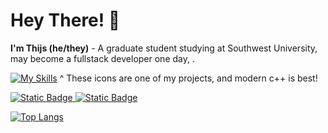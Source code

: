 # Hey There! 👋
**I'm Thijs (he/they)** - A graduate student studying at Southwest University, may become a fullstack developer one day, . 

[![My Skills](https://skillicons.dev/icons?i=cpp,ts,tensorflow,linux,vite,tauri,blender)](https://skillicons.dev) 
^ These icons are one of my projects, and modern c++ is best!

<a href="https://blog.sullivanzeng.top">![Static Badge](https://img.shields.io/badge/Blog-博客-blue) 
<a href="https://space.bilibili.com/275981304">![Static Badge](https://img.shields.io/badge/Bilibili-小电视-pink) 


[![Top Langs](https://github-readme-stats.vercel.app/api/top-langs/?username=sullivan986&layout=compact&theme=onedark)](https://github.com/anuraghazra/github-readme-stats)

